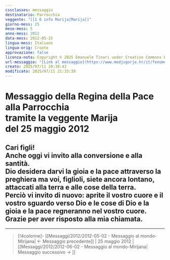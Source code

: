 ```yaml
---
cssclasses: messaggio
destinatario: Parrocchia
veggente: "[[1 6 info Marija|Marija]]"
giorno-mess: 25
mese-mess: 5
anno-mess: 2012
data-mess: 2012-05-25
lingua-mess: Italiano
lingua-orig: Croato
approvazione: false
licenza-nota: Copyright © 2025 Emanuele Tinari under Creative Commons BY-NC-SA 4.0 https://creativecommons.org/licenses/by-nc-sa/4.0/
url-messaggio: "[Link al messaggio](https://www.medjugorje.hr/it/fenomeno-di-medjugorje/messaggi-della-madonna/?datum=2012-5-25)"
creato: 2025/07/11 20:38:43
modificato: 2025/07/11 21:33:39
---
```


# Messaggio della Regina della Pace<br>alla Parrocchia<br>tramite la veggente Marija<br>del 25 maggio 2012

## Cari figli!<br>Anche oggi vi invito alla conversione e alla santità.<br>Dio desidera darvi la gioia e la pace attraverso la preghiera ma voi, figlioli, siete ancora lontano, attaccati alla terra e alle cose della terra.<br>Perciò vi invito di nuovo: aprite il vostro cuore e il vostro sguardo verso Dio e le cose di Dio e la gioia e la pace regneranno nel vostro cuore.<br>Grazie per aver risposto alla mia chiamata.

***

> [!4colonne]- [[Messaggi/2012/2012-05-02 - Messaggio al mondo-Mirijana| ← Messaggio precedente]] | 25 maggio 2012 | [[Messaggi/2012/2012-06-02 - Messaggio al mondo-Mirijana| Messaggio successivo → ]]
